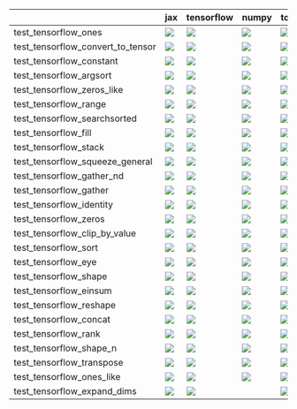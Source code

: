|                                   | jax                                                                                                                                                                                    | tensorflow                                                                                                                                                                             | numpy                                                                                                                                                                                  | torch                                                                                                                                                                                  |
|:----------------------------------|:---------------------------------------------------------------------------------------------------------------------------------------------------------------------------------------|:---------------------------------------------------------------------------------------------------------------------------------------------------------------------------------------|:---------------------------------------------------------------------------------------------------------------------------------------------------------------------------------------|:---------------------------------------------------------------------------------------------------------------------------------------------------------------------------------------|
| test_tensorflow_ones              | <a href="https://github.com/unifyai/ivy/actions/runs/3742384764/jobs/6353261827" rel="noopener noreferrer" target="_blank"><img src=https://img.shields.io/badge/-success-success></a> | <a href="https://github.com/unifyai/ivy/actions/runs/3779864161/jobs/6425470853" rel="noopener noreferrer" target="_blank"><img src=https://img.shields.io/badge/-success-success></a> | <a href="https://github.com/unifyai/ivy/actions/runs/3776255996/jobs/6419419686" rel="noopener noreferrer" target="_blank"><img src=https://img.shields.io/badge/-success-success></a> | <a href="https://github.com/unifyai/ivy/actions/runs/3774000949/jobs/6415848113" rel="noopener noreferrer" target="_blank"><img src=https://img.shields.io/badge/-success-success></a> |
| test_tensorflow_convert_to_tensor | <a href="https://github.com/unifyai/ivy/actions/runs/3705656883/jobs/6279899563" rel="noopener noreferrer" target="_blank"><img src=https://img.shields.io/badge/-success-success></a> | <a href="https://github.com/unifyai/ivy/actions/runs/3639056303/jobs/6142010640" rel="noopener noreferrer" target="_blank"><img src=https://img.shields.io/badge/-success-success></a> | <a href="https://github.com/unifyai/ivy/actions/runs/3776255996/jobs/6419419686" rel="noopener noreferrer" target="_blank"><img src=https://img.shields.io/badge/-success-success></a> | <a href="https://github.com/unifyai/ivy/actions/runs/3766013962/jobs/6402065650" rel="noopener noreferrer" target="_blank"><img src=https://img.shields.io/badge/-success-success></a> |
| test_tensorflow_constant          | <a href="https://github.com/unifyai/ivy/actions/runs/3777560350/jobs/6421457736" rel="noopener noreferrer" target="_blank"><img src=https://img.shields.io/badge/-success-success></a> | <a href="https://github.com/unifyai/ivy/actions/runs/3771141857/jobs/6411376264" rel="noopener noreferrer" target="_blank"><img src=https://img.shields.io/badge/-success-success></a> | <a href="https://github.com/unifyai/ivy/actions/runs/3639056303/jobs/6142010640" rel="noopener noreferrer" target="_blank"><img src=https://img.shields.io/badge/-success-success></a> | <a href="https://github.com/unifyai/ivy/actions/runs/3705656883/jobs/6279888496" rel="noopener noreferrer" target="_blank"><img src=https://img.shields.io/badge/-success-success></a> |
| test_tensorflow_argsort           | <a href="https://github.com/unifyai/ivy/actions/runs/3705656883/jobs/6279886619" rel="noopener noreferrer" target="_blank"><img src=https://img.shields.io/badge/-success-success></a> | <a href="https://github.com/unifyai/ivy/actions/runs/3759879883/jobs/6389956461" rel="noopener noreferrer" target="_blank"><img src=https://img.shields.io/badge/-success-success></a> | <a href="https://github.com/unifyai/ivy/actions/runs/3771359122/jobs/6411720990" rel="noopener noreferrer" target="_blank"><img src=https://img.shields.io/badge/-success-success></a> | <a href="https://github.com/unifyai/ivy/actions/runs/3778455953/jobs/6422943680" rel="noopener noreferrer" target="_blank"><img src=https://img.shields.io/badge/-success-success></a> |
| test_tensorflow_zeros_like        | <a href="https://github.com/unifyai/ivy/actions/runs/3705656883/jobs/6279899563" rel="noopener noreferrer" target="_blank"><img src=https://img.shields.io/badge/-success-success></a> | <a href="https://github.com/unifyai/ivy/actions/runs/3705656883/jobs/6279888496" rel="noopener noreferrer" target="_blank"><img src=https://img.shields.io/badge/-success-success></a> | <a href="null" rel="noopener noreferrer" target="_blank"><img src=https://img.shields.io/badge/-failure-red></a>                                                                       | <a href="https://github.com/unifyai/ivy/actions/runs/3771557302/jobs/6412011708" rel="noopener noreferrer" target="_blank"><img src=https://img.shields.io/badge/-success-success></a> |
| test_tensorflow_range             | <a href="https://github.com/unifyai/ivy/actions/runs/3773851560/jobs/6415599949" rel="noopener noreferrer" target="_blank"><img src=https://img.shields.io/badge/-success-success></a> | <a href="https://github.com/unifyai/ivy/actions/runs/3705656883/jobs/6279877459" rel="noopener noreferrer" target="_blank"><img src=https://img.shields.io/badge/-success-success></a> | <a href="https://github.com/unifyai/ivy/actions/runs/3599281422" rel="noopener noreferrer" target="_blank"><img src=https://img.shields.io/badge/-success-success></a>                 | <a href="https://github.com/unifyai/ivy/actions/runs/3754502096/jobs/6378783981" rel="noopener noreferrer" target="_blank"><img src=https://img.shields.io/badge/-success-success></a> |
| test_tensorflow_searchsorted      | <a href="https://github.com/unifyai/ivy/actions/runs/3705656883/jobs/6279877459" rel="noopener noreferrer" target="_blank"><img src=https://img.shields.io/badge/-success-success></a> | <a href="https://github.com/unifyai/ivy/actions/runs/3705656883/jobs/6279876629" rel="noopener noreferrer" target="_blank"><img src=https://img.shields.io/badge/-success-success></a> | <a href="https://github.com/unifyai/ivy/actions/runs/3746708584/jobs/6362259430" rel="noopener noreferrer" target="_blank"><img src=https://img.shields.io/badge/-success-success></a> | <a href="https://github.com/unifyai/ivy/actions/runs/3780145827/jobs/6425988417" rel="noopener noreferrer" target="_blank"><img src=https://img.shields.io/badge/-success-success></a> |
| test_tensorflow_fill              | <a href="https://github.com/unifyai/ivy/actions/runs/3768346467/jobs/6406703523" rel="noopener noreferrer" target="_blank"><img src=https://img.shields.io/badge/-failure-red></a>     | <a href="https://github.com/unifyai/ivy/actions/runs/3768584639/jobs/6407130573" rel="noopener noreferrer" target="_blank"><img src=https://img.shields.io/badge/-failure-red></a>     | <a href="https://github.com/unifyai/ivy/actions/runs/3770583328/jobs/6410510205" rel="noopener noreferrer" target="_blank"><img src=https://img.shields.io/badge/-failure-red></a>     | <a href="https://github.com/unifyai/ivy/actions/runs/3738985881/jobs/6345719052" rel="noopener noreferrer" target="_blank"><img src=https://img.shields.io/badge/-failure-red></a>     |
| test_tensorflow_stack             | <a href="https://github.com/unifyai/ivy/actions/runs/3747315651/jobs/6363422684" rel="noopener noreferrer" target="_blank"><img src=https://img.shields.io/badge/-success-success></a> | <a href="https://github.com/unifyai/ivy/actions/runs/3705656883/jobs/6279885672" rel="noopener noreferrer" target="_blank"><img src=https://img.shields.io/badge/-success-success></a> | <a href="https://github.com/unifyai/ivy/actions/runs/3768096907/jobs/6406243838" rel="noopener noreferrer" target="_blank"><img src=https://img.shields.io/badge/-success-success></a> | <a href="https://github.com/unifyai/ivy/actions/runs/3770583328/jobs/6410510205" rel="noopener noreferrer" target="_blank"><img src=https://img.shields.io/badge/-success-success></a> |
| test_tensorflow_squeeze_general   | <a href="https://github.com/unifyai/ivy/actions/runs/3758625297/jobs/6387188289" rel="noopener noreferrer" target="_blank"><img src=https://img.shields.io/badge/-success-success></a> | <a href="https://github.com/unifyai/ivy/actions/runs/3738429884/jobs/6344507121" rel="noopener noreferrer" target="_blank"><img src=https://img.shields.io/badge/-success-success></a> | <a href="https://github.com/unifyai/ivy/actions/runs/3766679021/jobs/6403437268" rel="noopener noreferrer" target="_blank"><img src=https://img.shields.io/badge/-success-success></a> | <a href="https://github.com/unifyai/ivy/actions/runs/3779864161/jobs/6425470853" rel="noopener noreferrer" target="_blank"><img src=https://img.shields.io/badge/-success-success></a> |
| test_tensorflow_gather_nd         | <a href="https://github.com/unifyai/ivy/actions/runs/3774340613/jobs/6416381296" rel="noopener noreferrer" target="_blank"><img src=https://img.shields.io/badge/-failure-red></a>     | <a href="https://github.com/unifyai/ivy/actions/runs/3762738311/jobs/6395707599" rel="noopener noreferrer" target="_blank"><img src=https://img.shields.io/badge/-failure-red></a>     | <a href="https://github.com/unifyai/ivy/actions/runs/3773205004/jobs/6414537532" rel="noopener noreferrer" target="_blank"><img src=https://img.shields.io/badge/-failure-red></a>     | <a href="null" rel="noopener noreferrer" target="_blank"><img src=https://img.shields.io/badge/-failure-red></a>                                                                       |
| test_tensorflow_gather            | <a href="https://github.com/unifyai/ivy/actions/runs/3771141857/jobs/6411376264" rel="noopener noreferrer" target="_blank"><img src=https://img.shields.io/badge/-success-success></a> | <a href="https://github.com/unifyai/ivy/actions/runs/3760595152/jobs/6391478810" rel="noopener noreferrer" target="_blank"><img src=https://img.shields.io/badge/-success-success></a> | <a href="https://github.com/unifyai/ivy/actions/runs/3765702304/jobs/6401452832" rel="noopener noreferrer" target="_blank"><img src=https://img.shields.io/badge/-success-success></a> | <a href="https://github.com/unifyai/ivy/actions/runs/3747009663/jobs/6362837306" rel="noopener noreferrer" target="_blank"><img src=https://img.shields.io/badge/-failure-red></a>     |
| test_tensorflow_identity          | <a href="https://github.com/unifyai/ivy/actions/runs/3705735196/jobs/6280055989" rel="noopener noreferrer" target="_blank"><img src=https://img.shields.io/badge/-success-success></a> | <a href="https://github.com/unifyai/ivy/actions/runs/3705735196/jobs/6280055989" rel="noopener noreferrer" target="_blank"><img src=https://img.shields.io/badge/-success-success></a> | <a href="https://github.com/unifyai/ivy/actions/runs/3772494147/jobs/6413458918" rel="noopener noreferrer" target="_blank"><img src=https://img.shields.io/badge/-success-success></a> | <a href="https://github.com/unifyai/ivy/actions/runs/3773851560/jobs/6415599949" rel="noopener noreferrer" target="_blank"><img src=https://img.shields.io/badge/-success-success></a> |
| test_tensorflow_zeros             | <a href="https://github.com/unifyai/ivy/actions/runs/3715988985/jobs/6301794542" rel="noopener noreferrer" target="_blank"><img src=https://img.shields.io/badge/-success-success></a> | <a href="https://github.com/unifyai/ivy/actions/runs/3775634519/jobs/6418428421" rel="noopener noreferrer" target="_blank"><img src=https://img.shields.io/badge/-success-success></a> | <a href="https://github.com/unifyai/ivy/actions/runs/3705656883/jobs/6279902551" rel="noopener noreferrer" target="_blank"><img src=https://img.shields.io/badge/-success-success></a> | <a href="https://github.com/unifyai/ivy/actions/runs/3774879563/jobs/6417218289" rel="noopener noreferrer" target="_blank"><img src=https://img.shields.io/badge/-success-success></a> |
| test_tensorflow_clip_by_value     | <a href="https://github.com/unifyai/ivy/actions/runs/3705656883/jobs/6279888496" rel="noopener noreferrer" target="_blank"><img src=https://img.shields.io/badge/-success-success></a> | <a href="https://github.com/unifyai/ivy/actions/runs/3779864161/jobs/6425470853" rel="noopener noreferrer" target="_blank"><img src=https://img.shields.io/badge/-success-success></a> | <a href="https://github.com/unifyai/ivy/actions/runs/3770583328/jobs/6410510205" rel="noopener noreferrer" target="_blank"><img src=https://img.shields.io/badge/-success-success></a> | <a href="https://github.com/unifyai/ivy/actions/runs/3754997724/jobs/6379697158" rel="noopener noreferrer" target="_blank"><img src=https://img.shields.io/badge/-success-success></a> |
| test_tensorflow_sort              | <a href="https://github.com/unifyai/ivy/actions/runs/3773382446/jobs/6414798301" rel="noopener noreferrer" target="_blank"><img src=https://img.shields.io/badge/-success-success></a> | <a href="https://github.com/unifyai/ivy/actions/runs/3756206980/jobs/6382018741" rel="noopener noreferrer" target="_blank"><img src=https://img.shields.io/badge/-success-success></a> | <a href="https://github.com/unifyai/ivy/actions/runs/3768584639/jobs/6407130573" rel="noopener noreferrer" target="_blank"><img src=https://img.shields.io/badge/-success-success></a> | <a href="https://github.com/unifyai/ivy/actions/runs/3778653267/jobs/6423310364" rel="noopener noreferrer" target="_blank"><img src=https://img.shields.io/badge/-success-success></a> |
| test_tensorflow_eye               | <a href="https://github.com/unifyai/ivy/actions/runs/3705656883/jobs/6279879311" rel="noopener noreferrer" target="_blank"><img src=https://img.shields.io/badge/-success-success></a> | <a href="https://github.com/unifyai/ivy/actions/runs/3705656883/jobs/6279879311" rel="noopener noreferrer" target="_blank"><img src=https://img.shields.io/badge/-success-success></a> | <a href="https://github.com/unifyai/ivy/actions/runs/3779610458/jobs/6425012327" rel="noopener noreferrer" target="_blank"><img src=https://img.shields.io/badge/-success-success></a> | <a href="https://github.com/unifyai/ivy/actions/runs/3705656883/jobs/6279903578" rel="noopener noreferrer" target="_blank"><img src=https://img.shields.io/badge/-success-success></a> |
| test_tensorflow_shape             | <a href="https://github.com/unifyai/ivy/actions/runs/3753606819/jobs/6377025269" rel="noopener noreferrer" target="_blank"><img src=https://img.shields.io/badge/-success-success></a> | <a href="https://github.com/unifyai/ivy/actions/runs/3705656883/jobs/6279879311" rel="noopener noreferrer" target="_blank"><img src=https://img.shields.io/badge/-success-success></a> | <a href="https://github.com/unifyai/ivy/actions/runs/3705656883/jobs/6279890898" rel="noopener noreferrer" target="_blank"><img src=https://img.shields.io/badge/-success-success></a> | <a href="https://github.com/unifyai/ivy/actions/runs/3764009863/jobs/6398028280" rel="noopener noreferrer" target="_blank"><img src=https://img.shields.io/badge/-success-success></a> |
| test_tensorflow_einsum            | <a href="https://github.com/unifyai/ivy/actions/runs/3762227681/jobs/6394727941" rel="noopener noreferrer" target="_blank"><img src=https://img.shields.io/badge/-success-success></a> | <a href="https://github.com/unifyai/ivy/actions/runs/3774518825/jobs/6416649451" rel="noopener noreferrer" target="_blank"><img src=https://img.shields.io/badge/-success-success></a> | <a href="https://github.com/unifyai/ivy/actions/runs/3705656883/jobs/6279908561" rel="noopener noreferrer" target="_blank"><img src=https://img.shields.io/badge/-success-success></a> | <a href="https://github.com/unifyai/ivy/actions/runs/3760255162/jobs/6390759493" rel="noopener noreferrer" target="_blank"><img src=https://img.shields.io/badge/-success-success></a> |
| test_tensorflow_reshape           | <a href="https://github.com/unifyai/ivy/actions/runs/3721282933/jobs/6311330110" rel="noopener noreferrer" target="_blank"><img src=https://img.shields.io/badge/-success-success></a> | <a href="https://github.com/unifyai/ivy/actions/runs/3705735196/jobs/6280055989" rel="noopener noreferrer" target="_blank"><img src=https://img.shields.io/badge/-success-success></a> | <a href="https://github.com/unifyai/ivy/actions/runs/3777014832/jobs/6420613892" rel="noopener noreferrer" target="_blank"><img src=https://img.shields.io/badge/-success-success></a> | <a href="https://github.com/unifyai/ivy/actions/runs/3755273008/jobs/6380189004" rel="noopener noreferrer" target="_blank"><img src=https://img.shields.io/badge/-success-success></a> |
| test_tensorflow_concat            | <a href="https://github.com/unifyai/ivy/actions/runs/3779610458/jobs/6425012327" rel="noopener noreferrer" target="_blank"><img src=https://img.shields.io/badge/-success-success></a> | <a href="https://github.com/unifyai/ivy/actions/runs/3706928078/jobs/6282737098" rel="noopener noreferrer" target="_blank"><img src=https://img.shields.io/badge/-success-success></a> | <a href="https://github.com/unifyai/ivy/actions/runs/3775252941/jobs/6417819406" rel="noopener noreferrer" target="_blank"><img src=https://img.shields.io/badge/-success-success></a> | <a href="https://github.com/unifyai/ivy/actions/runs/3752617793/jobs/6374979178" rel="noopener noreferrer" target="_blank"><img src=https://img.shields.io/badge/-success-success></a> |
| test_tensorflow_rank              | <a href="https://github.com/unifyai/ivy/actions/runs/3738985881/jobs/6345723491" rel="noopener noreferrer" target="_blank"><img src=https://img.shields.io/badge/-success-success></a> | <a href="https://github.com/unifyai/ivy/actions/runs/3738985881/jobs/6345731227" rel="noopener noreferrer" target="_blank"><img src=https://img.shields.io/badge/-success-success></a> | <a href="https://github.com/unifyai/ivy/actions/runs/3738985881/jobs/6345736313" rel="noopener noreferrer" target="_blank"><img src=https://img.shields.io/badge/-success-success></a> | <a href="https://github.com/unifyai/ivy/actions/runs/3756206980/jobs/6382018741" rel="noopener noreferrer" target="_blank"><img src=https://img.shields.io/badge/-success-success></a> |
| test_tensorflow_shape_n           | <a href="https://github.com/unifyai/ivy/actions/runs/3775252941/jobs/6417819406" rel="noopener noreferrer" target="_blank"><img src=https://img.shields.io/badge/-success-success></a> | <a href="https://github.com/unifyai/ivy/actions/runs/3769659082/jobs/6409008106" rel="noopener noreferrer" target="_blank"><img src=https://img.shields.io/badge/-success-success></a> | <a href="https://github.com/unifyai/ivy/actions/runs/3770958662/jobs/6411101451" rel="noopener noreferrer" target="_blank"><img src=https://img.shields.io/badge/-success-success></a> | <a href="https://github.com/unifyai/ivy/actions/runs/3747465230/jobs/6363740424" rel="noopener noreferrer" target="_blank"><img src=https://img.shields.io/badge/-success-success></a> |
| test_tensorflow_transpose         | <a href="https://github.com/unifyai/ivy/actions/runs/3756568346/jobs/6382789399" rel="noopener noreferrer" target="_blank"><img src=https://img.shields.io/badge/-success-success></a> | <a href="https://github.com/unifyai/ivy/actions/runs/3756568346/jobs/6382789399" rel="noopener noreferrer" target="_blank"><img src=https://img.shields.io/badge/-success-success></a> | <a href="https://github.com/unifyai/ivy/actions/runs/3756568346/jobs/6382789399" rel="noopener noreferrer" target="_blank"><img src=https://img.shields.io/badge/-success-success></a> | <a href="https://github.com/unifyai/ivy/actions/runs/3777014832/jobs/6420613892" rel="noopener noreferrer" target="_blank"><img src=https://img.shields.io/badge/-success-success></a> |
| test_tensorflow_ones_like         | <a href="https://github.com/unifyai/ivy/actions/runs/3769305481/jobs/6408413692" rel="noopener noreferrer" target="_blank"><img src=https://img.shields.io/badge/-success-success></a> | <a href="https://github.com/unifyai/ivy/actions/runs/3750648599/jobs/6370633362" rel="noopener noreferrer" target="_blank"><img src=https://img.shields.io/badge/-success-success></a> | <a href="https://github.com/unifyai/ivy/actions/runs/3705656883/jobs/6279905255" rel="noopener noreferrer" target="_blank"><img src=https://img.shields.io/badge/-success-success></a> | <a href="https://github.com/unifyai/ivy/actions/runs/3775063146/jobs/6417512494" rel="noopener noreferrer" target="_blank"><img src=https://img.shields.io/badge/-success-success></a> |
| test_tensorflow_expand_dims       | <a href="https://github.com/unifyai/ivy/actions/runs/3772848697/jobs/6414002374" rel="noopener noreferrer" target="_blank"><img src=https://img.shields.io/badge/-failure-red></a>     | <a href="https://github.com/unifyai/ivy/actions/runs/3771744512/jobs/6412300287" rel="noopener noreferrer" target="_blank"><img src=https://img.shields.io/badge/-success-success></a> |                                                                                                                                                                                        | <a href="null" rel="noopener noreferrer" target="_blank"><img src=https://img.shields.io/badge/-success-success></a>                                                                   |